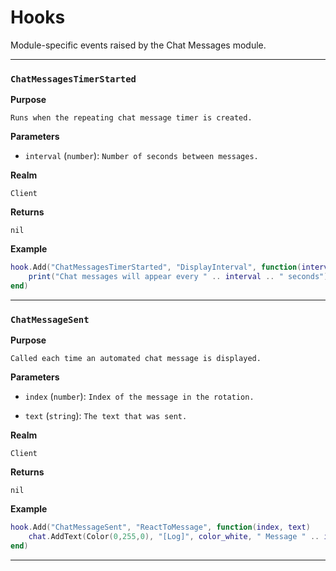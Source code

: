 # Hooks

Module-specific events raised by the Chat Messages module.

---

### `ChatMessagesTimerStarted`

**Purpose**

`Runs when the repeating chat message timer is created.`

**Parameters**

* `interval` (`number`): `Number of seconds between messages.`

**Realm**

`Client`

**Returns**

`nil`

**Example**

```lua
hook.Add("ChatMessagesTimerStarted", "DisplayInterval", function(interval)
    print("Chat messages will appear every " .. interval .. " seconds")
end)
```

---

### `ChatMessageSent`

**Purpose**

`Called each time an automated chat message is displayed.`

**Parameters**

* `index` (`number`): `Index of the message in the rotation.`

* `text` (`string`): `The text that was sent.`

**Realm**

`Client`

**Returns**

`nil`

**Example**

```lua
hook.Add("ChatMessageSent", "ReactToMessage", function(index, text)
    chat.AddText(Color(0,255,0), "[Log]", color_white, " Message " .. index .. ": " .. text)
end)
```

---

